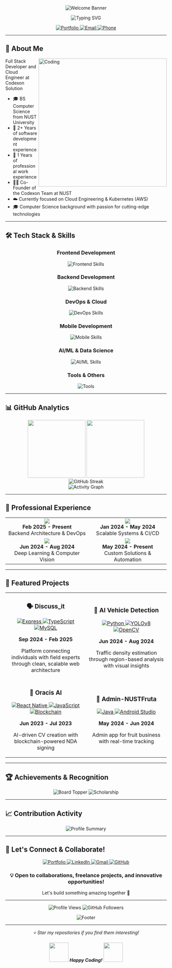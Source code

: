 <p align="center">
  <img src="https://capsule-render.vercel.app/api?type=waving&color=gradient&height=250&section=header&text=Labib+Kamran&desc=Full+Stack+Developer+|+Cloud+Engineer+|+AI/ML+Expert&fontSize=50&descSize=18&descAlignY=65" alt="Welcome Banner"/>
</p>

<div align="center">
  <img src="https://readme-typing-svg.demolab.com?font=Fira+Code&weight=600&size=28&duration=3000&pause=1000&color=3F7EF7&center=true&vCenter=true&width=600&height=100&lines=Full+Stack+Developer;Mobile+Application+Developer;AWS+Engineering+and+Kubernetes;Google+Cloud;2%2B+years+of+coding+experience" alt="Typing SVG" />
</div>

<p align="center">
  <a href="https://labibkamran.com">
    <img src="https://img.shields.io/badge/🌐_Portfolio-labibkamran.com-blue?style=for-the-badge&logo=google-chrome&logoColor=white" alt="Portfolio"/>
  </a>
  <a href="mailto:labibkamran2003@gmail.com">
    <img src="https://img.shields.io/badge/📧_Email-labibkamran2003@gmail.com-red?style=for-the-badge&logo=gmail&logoColor=white" alt="Email"/>
  </a>
  <a href="tel:+923194246872">
    <img src="https://img.shields.io/badge/📞_Phone-+92_319_4246872-green?style=for-the-badge&logo=whatsapp&logoColor=white" alt="Phone"/>
  </a>
</p>

---

## 🚀 About Me

<img align="right" alt="Coding" width="400" src="https://media.giphy.com/media/qgQUggAC3Pfv687qPC/giphy.gif">

Full Stack Developer and Cloud Engineer at Codexon Solution

- 🎓 BS Computer Science from NUST University
- 🚀 2+ Years of software development experience
- 💼 1 Years of professional work experience
- 👨‍💻 Co-Founder of the Codexon Team at NUST
- ☁️ Currently focused on Cloud Engineering & Kubernetes (AWS)
- 🎓 Computer Science background with passion for cutting-edge technologies

---

## 🛠️ Tech Stack & Skills

<div align="center">

### Frontend Development
<p>
  <img src="https://skillicons.dev/icons?i=react,nextjs,angular,html,css,js,typescript,bootstrap,materialui,flutter" alt="Frontend Skills"/>
</p>

### Backend Development
<p>
  <img src="https://skillicons.dev/icons?i=nodejs,express,graphql,python,flask,django,mysql,postgresql,mongodb,firebase" alt="Backend Skills"/>
</p>

### DevOps & Cloud
<p>
  <img src="https://skillicons.dev/icons?i=aws,gcp,docker,jenkins,nginx,grafana,kubernetes,prometheus" alt="DevOps Skills"/>
</p>

### Mobile Development
<p>
  <img src="https://skillicons.dev/icons?i=java,kotlin,androidstudio,flutter" alt="Mobile Skills"/>
</p>

### AI/ML & Data Science
<p>
  <img src="https://skillicons.dev/icons?i=python,tensorflow,pytorch" alt="AI/ML Skills"/>
</p>

### Tools & Others
<p>
  <img src="https://skillicons.dev/icons?i=git,github,vscode,postman,figma,adobe" alt="Tools"/>
</p>

</div>

---

## 📊 GitHub Analytics

<div align="center">
  <img height="180em" src="https://github-readme-stats.vercel.app/api?username=labibkamran&show_icons=true&theme=tokyonight&include_all_commits=true&count_private=true"/>
  <img height="180em" src="https://github-readme-stats.vercel.app/api/top-langs/?username=labibkamran&layout=compact&langs_count=8&theme=tokyonight"/>
</div>

<div align="center">
  <img src="https://github-readme-streak-stats.herokuapp.com/?user=labibkamran&theme=tokyonight" alt="GitHub Streak"/>
</div>

<div align="center">
  <img src="https://github-readme-activity-graph.vercel.app/graph?username=labibkamran&theme=tokyo-night&bg_color=1a1b27&color=70a5fd&line=70a5fd&point=bf91f3&area=true&hide_border=true" alt="Activity Graph"/>
</div>

---

## 💼 Professional Experience

<div align="center">
  <table>
    <tr>
      <td align="center">
        <img src="https://img.shields.io/badge/🚀_Codexon-Co--Founder-FF6B6B?style=for-the-badge&logo=rocket&logoColor=white"/>
        <br><strong>Feb 2025 - Present</strong>
        <br>Backend Architecture & DevOps
      </td>
      <td align="center">
        <img src="https://img.shields.io/badge/💼_Veron_Solutions-Backend_Developer-4ECDC4?style=for-the-badge&logo=code&logoColor=white"/>
        <br><strong>Jan 2024 - May 2024</strong>
        <br>Scalable Systems & CI/CD
      </td>
    </tr>
    <tr>
      <td align="center">
        <img src="https://img.shields.io/badge/🤖_MachVis-AI/ML_Intern-45B7D1?style=for-the-badge&logo=brain&logoColor=white"/>
        <br><strong>Jun 2024 - Aug 2024</strong>
        <br>Deep Learning & Computer Vision
      </td>
      <td align="center">
        <img src="https://img.shields.io/badge/💻_Freelance-Full_Stack_Developer-96CEB4?style=for-the-badge&logo=freelancer&logoColor=white"/>
        <br><strong>May 2024 - Present</strong>
        <br>Custom Solutions & Automation
      </td>
    </tr>
  </table>
</div>

---

## 🎯 Featured Projects

<div align="center">
  <table>
    <tr>
      <td width="50%">
        <h3 align="center">🗣️ Discuss_it</h3>
        <div align="center">
          <a href="#" target="_blank">
            <img src="https://img.shields.io/badge/Express.js-000000?style=for-the-badge&logo=express&logoColor=white" alt="Express"/>
            <img src="https://img.shields.io/badge/TypeScript-007ACC?style=for-the-badge&logo=typescript&logoColor=white" alt="TypeScript"/>
            <img src="https://img.shields.io/badge/MySQL-005C84?style=for-the-badge&logo=mysql&logoColor=white" alt="MySQL"/>
          </a>
          <p><strong>Sep 2024 - Feb 2025</strong></p>
          <p>Platform connecting individuals with field experts through clean, scalable web architecture</p>
        </div>
      </td>
      <td width="50%">
        <h3 align="center">🚗 AI Vehicle Detection</h3>
        <div align="center">
          <a href="#" target="_blank">
            <img src="https://img.shields.io/badge/Python-FFD43B?style=for-the-badge&logo=python&logoColor=blue" alt="Python"/>
            <img src="https://img.shields.io/badge/YOLOv8-00FFFF?style=for-the-badge&logo=yolo&logoColor=black" alt="YOLOv8"/>
            <img src="https://img.shields.io/badge/OpenCV-27338e?style=for-the-badge&logo=OpenCV&logoColor=white" alt="OpenCV"/>
          </a>
          <p><strong>Jun 2024 - Aug 2024</strong></p>
          <p>Traffic density estimation through region-based analysis with visual insights</p>
        </div>
      </td>
    </tr>
    <tr>
      <td width="50%">
        <h3 align="center">🤖 Oracis AI</h3>
        <div align="center">
          <a href="#" target="_blank">
            <img src="https://img.shields.io/badge/React_Native-20232A?style=for-the-badge&logo=react&logoColor=61DAFB" alt="React Native"/>
            <img src="https://img.shields.io/badge/JavaScript-323330?style=for-the-badge&logo=javascript&logoColor=F7DF1E" alt="JavaScript"/>
            <img src="https://img.shields.io/badge/Blockchain-121D33?style=for-the-badge&logo=blockchain&logoColor=white" alt="Blockchain"/>
          </a>
          <p><strong>Jun 2023 - Jul 2023</strong></p>
          <p>AI-driven CV creation with blockchain-powered NDA signing</p>
        </div>
      </td>
      <td width="50%">
        <h3 align="center">📱 Admin-NUSTFruta</h3>
        <div align="center">
          <a href="#" target="_blank">
            <img src="https://img.shields.io/badge/Java-ED8B00?style=for-the-badge&logo=java&logoColor=white" alt="Java"/>
            <img src="https://img.shields.io/badge/Android_Studio-3DDC84?style=for-the-badge&logo=android-studio&logoColor=white" alt="Android Studio"/>
          </a>
          <p><strong>May 2024 - Jun 2024</strong></p>
          <p>Admin app for fruit business with real-time tracking</p>
        </div>
      </td>
    </tr>
  </table>
</div>

---

## 🏆 Achievements & Recognition

<div align="center">
  <img src="https://img.shields.io/badge/🥇_2020_Board_Topper-First_Position-FFD700?style=for-the-badge&logo=trophy&logoColor=black" alt="Board Topper"/>
  <img src="https://img.shields.io/badge/🎓_Government_Scholarship-Outstanding_Achievements-32CD32?style=for-the-badge&logo=graduation-cap&logoColor=white" alt="Scholarship"/>
</div>

---

## 📈 Contribution Activity

<div align="center">
  <img src="https://github-profile-summary-cards.vercel.app/api/cards/profile-details?username=labibkamran&theme=tokyonight" alt="Profile Summary"/>
</div>

---

## 🌟 Let's Connect & Collaborate!

<div align="center">
  <a href="https://labibkamran.com">
    <img src="https://img.shields.io/badge/Portfolio-FF7139?style=for-the-badge&logo=Firefox-Browser&logoColor=white" alt="Portfolio"/>
  </a>
  <a href="https://linkedin.com/in/labibkamran">
    <img src="https://img.shields.io/badge/LinkedIn-0077B5?style=for-the-badge&logo=linkedin&logoColor=white" alt="LinkedIn"/>
  </a>
  <a href="mailto:labibkamran2003@gmail.com">
    <img src="https://img.shields.io/badge/Gmail-D14836?style=for-the-badge&logo=gmail&logoColor=white" alt="Gmail"/>
  </a>
  <a href="https://github.com/labibkamran">
    <img src="https://img.shields.io/badge/GitHub-100000?style=for-the-badge&logo=github&logoColor=white" alt="GitHub"/>
  </a>
</div>

<div align="center">
  <h3>💡 Open to collaborations, freelance projects, and innovative opportunities!</h3>
  <p>Let's build something amazing together 🚀</p>
</div>

---

<div align="center">
  <img src="https://komarev.com/ghpvc/?username=labibkamran&label=Profile%20Views&color=brightgreen&style=for-the-badge" alt="Profile Views"/>
  <img src="https://img.shields.io/github/followers/labibkamran?label=Followers&style=for-the-badge&color=blue" alt="GitHub Followers"/>
</div>

<p align="center">
  <img src="https://capsule-render.vercel.app/api?type=waving&color=gradient&height=100&section=footer" alt="Footer"/>
</p>

---

<div align="center">
  <i>⭐ Star my repositories if you find them interesting!</i>
  <br><br>
  <img src="https://media.giphy.com/media/LnQjpWaON8nhr21vNW/giphy.gif" width="60"> <em><b>Happy Coding!</b></em> <img src="https://media.giphy.com/media/LnQjpWaON8nhr21vNW/giphy.gif" width="60">
</div>
